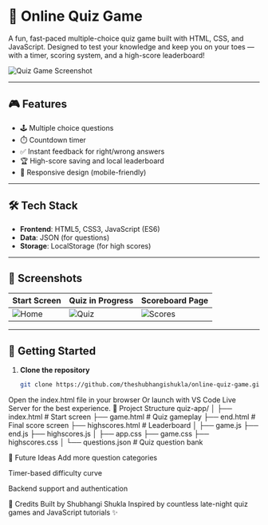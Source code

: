 # 🧠 Online Quiz Game

A fun, fast-paced multiple-choice quiz game built with HTML, CSS, and JavaScript. Designed to test your knowledge and keep you on your toes — with a timer, scoring system, and a high-score leaderboard!

![Quiz Game Screenshot](./screenshots/quiz-home.png)

---

## 🎮 Features

- 🕹️ Multiple choice questions
- ⏱️ Countdown timer
- ✅ Instant feedback for right/wrong answers
- 🏆 High-score saving and local leaderboard
- 📱 Responsive design (mobile-friendly)

---

## 🛠️ Tech Stack

- **Frontend**: HTML5, CSS3, JavaScript (ES6)
- **Data**: JSON (for questions)
- **Storage**: LocalStorage (for high scores)

---

## 📸 Screenshots

| Start Screen                | Quiz in Progress             | Scoreboard Page              |
|----------------------------|------------------------------|------------------------------|
| ![Home](./screenshots/quiz-home.png) | ![Quiz](./screenshots/quiz-play.png) | ![Scores](./screenshots/quiz-scores.png) |

---

## 🚀 Getting Started

1. **Clone the repository**
   ```bash
   git clone https://github.com/theshubhangishukla/online-quiz-game.git
Open the index.html file in your browser
Or launch with VS Code Live Server for the best experience.
📁 Project Structure
quiz-app/
│
├── index.html             # Start screen
├── game.html              # Quiz gameplay
├── end.html               # Final score screen
├── highscores.html        # Leaderboard
│
├── game.js
├── end.js
├── highscores.js
│
├── app.css
├── game.css
├── highscores.css
│
└── questions.json         # Quiz question bank

🧪 Future Ideas
Add more question categories

Timer-based difficulty curve

Backend support and authentication

🙌 Credits
Built by Shubhangi Shukla
Inspired by countless late-night quiz games and JavaScript tutorials ✨
